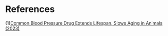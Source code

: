 # References

(1)[Common Blood Pressure Drug Extends Lifespan, Slows Aging in Animals (2023)](https://www.sciencealert.com/common-blood-pressure-drug-extends-lifespan-slows-aging-in-animals)
